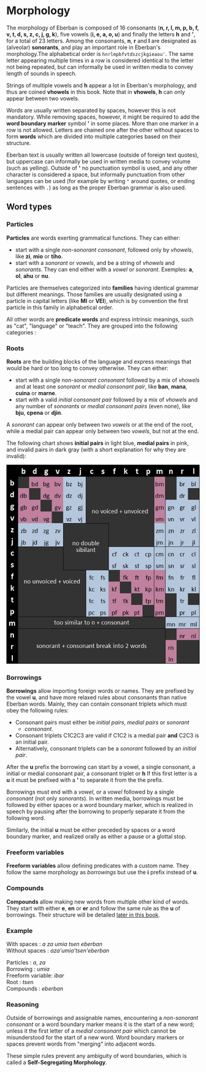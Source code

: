 # Morphology

The morphology of Eberban is composed of 16 consonants (__n, r, l, m, p, b, f, v, t, d, s, z, c, j,
g, k__), five vowels (__i, e, a, o, u__) and finally the letters __h__ and __'__, for a total of 23
letters. Among the consonants, __n__, __r__ and __l__ are designated as (alveolar) __sonorants__,
and play an important role in Eberban's morphology.The alphabetical order is
`hnrlmpbfvtdszcjkgieaou'`. The same letter appearing multiple times in a row is considered identical
to the letter not being repeated, but can informally be used in written media to convey length of
sounds in speech.

Strings of multiple vowels and __h__ appear a lot in Eberban's morphology, and thus are coined
__vhowels__ in this book. Note that in __vhowels__, __h__ can only appear between two vowels.

Words are usually written separated by spaces, however this is not mandatory. While removing spaces,
however, it might be required to add the __word boundary marker__ symbol __'__ in some places. More
than one marker in a row is not allowed. Letters are chained one after the other without spaces to
form __words__ which are divided into multiple categories based on their structure.

Eberban text is usually written all lowercase (outside of foreign text quotes), but uppercase can
informally be used in written media to convey volume (such as yelling). Outside of __'__ no
punctuation symbol is used, and any other character is considered a space, but informally
punctuation from other languages can be used (for example by writing `"` around quotes, or ending
sentences with `.`) as long as the proper Eberban grammar is also used.

## Word types

### Particles

__Particles__ are words exerting grammatical functions. They can either:
- start with a single _non-sonorant consonant_, followed only by _vhowels_, like __zi__,
  __mio__ or __tiho__.
- start with a _sonorant_ or _vowels_, and be a string of _vhowels_ and _sonorants_. They can end
  either with a _vowel_ or _sonorant_. Exemples: __a__, __ol__, __ahu__ or __nu__.

Particles are themselves categorized into __families__ having identical grammar
but different meanings. Those families are usually designated using a particle in capital letters
(like __MI__ or __VEI__), which is by convention the first particle in this family in alphabetical
order.

All other words are __predicate words__ and express intrinsic meanings, such as "cat", "language" or
"teach". They are grouped into the following categories :

### Roots

__Roots__ are the building blocks of the language and express meanings that would be hard or too
long to convey otherwise. They can either:

- start with a single _non-sonorant consonant_ followed by a mix of _vhowels_ and at least one
  _sonorant_ or _medial consonant pair_, like __ban__, __mana__, __cuina__ or __marne__.
- start with a valid _initial consonant pair_ followed by a mix of _vhowels_ and any number of
  _sonorants_ or _medial consonant pairs_ (even none), like __bju__, __cpena__ or __djin__.

A _sonorant_ can appear only between two _vowels_ or at the end of the root, while a medial pair can
appear only between two _vowels_, but not at the end.

The following chart shows __initial pairs__ in light blue, __medial pairs__ in pink, and invalid
pairs in dark gray (with a short explanation for why they are invalid):

![Chart of valid initial and medial pairs](chart-pairs.png)

### Borrowings

__Borrowings__ allow importing foreign words or names. They are prefixed by the vowel __u__, and
have more relaxed rules about consonants than native Eberban words. Mainly, they can contain
consonant triplets which must obey the following rules:

 - Consonant pairs must either be _initial pairs_, _medial pairs_ or _sonorant_
   + _consonant_.
 - Consonant triplets C1C2C3 are valid if C1C2 is a medial pair __and__ C2C3 is an initial pair.
 - Alternatively, consonant triplets can be a _sonorant_ followed by an _initial pair_.

After the __u__  prefix the borrowing can start by a vowel, a single consonant, a initial or medial
consonant pair, a consonant triplet or __h__ If this first letter is a __u__ it must be prefixed
with a __'__ to separate it from the the prefix.

Borrowings must end with a _vowel_, or a _vowel_ followed by a single _consonant_ (not only
_sonorants_). In written media, borrowings must be followed by either spaces or a word boundary
marker, which is realized in speech by pausing after the borrowing to properly separate it from the
following word.

Similarly, the initial __u__ must be either preceded by spaces or a word boundary marker, and
realized orally as either a pause or a glottal stop.

### Freeform variables

__Freeform variables__ allow defining predicates with a custom name. They follow the same morphology
as _borrowings_ but use the __i__ prefix instead of __u__.

### Compounds

__Compounds__ allow making new words from multiple other kind of words. They start with either
__e__, __en__ or __er__ and follow the same rule as the __u__ of borrowings. Their structure will be
detailed [later in this book](../grammar/compounds.md).

### Example

With spaces : _a za umia tsen eberban_\
Without spaces : _aza'umia'tsen'eberban_

Particles : _a_, _za_\
Borrowing : _umia_\
Freeform variable: _ibar_\
Root : _tsen_\
Compounds : _eberban_

### Reasoning

Outside of borrowings and assignable names, encountering a _non-sonorant consonant_ or a word
boundary marker means it is the start of a new word; unless it the first letter of a _medial
consonant pair_ which cannot be misunderstood for the start of a new word. Word boundary markers or
spaces prevent words from "merging" into adjacent words.

These simple rules prevent any ambiguity of word boundaries, which is called a __Self-Segregating
Morphology__.
